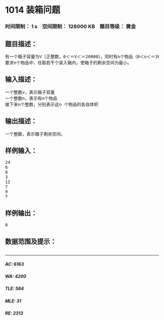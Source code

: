 # 1014 装箱问题   
### 时间限制： 1 s&nbsp;&nbsp;&nbsp;&nbsp;空间限制： 128000 KB&nbsp;&nbsp;&nbsp;&nbsp;题目等级： 黄金  
## 题目描述：  

<pre>
有一个箱子容量为V（正整数，0＜＝V＜＝20000），同时有n个物品（0＜n＜＝30），每个物品有一个体积（正整数）。
要求n个物品中，任取若干个装入箱内，使箱子的剩余空间为最小。
</pre>
  
  
## 输入描述：  

<pre>
一个整数v，表示箱子容量
一个整数n，表示有n个物品
接下来n个整数，分别表示这n 个物品的各自体积
</pre>
  
  
## 输出描述：  

<pre>
一个整数，表示箱子剩余空间。
</pre>
  
  
## 样例输入：  

<pre>
24
6
8
3
12
7
9
7
</pre>
  
  
## 样例输出：  

<pre>
0
</pre>
  
  
## 数据范围及提示：  

<pre>
</pre>
  
  
***  

##### AC: 6163  
##### WA: 4200  
##### TLE: 584  
##### MLE: 31  
##### RE: 2313  

